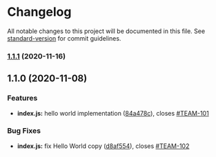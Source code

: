 # Changelog

All notable changes to this project will be documented in this file. See [standard-version](https://github.com/conventional-changelog/standard-version) for commit guidelines.

### [1.1.1](https://github.com/evanjmg/changelog-example/compare/v1.1.0...v1.1.1) (2020-11-16)

## 1.1.0 (2020-11-08)


### Features

* **index.js:** hello world implementation ([84a478c](https://github.com/evanjmg/changelog-example/commit/84a478cca57635ccfb5d98e822d13c5f6b4b9c75)), closes [#TEAM-101](https://github.com/evanjmg/changelog-example/issues/TEAM-101)


### Bug Fixes

* **index.js:** fix Hello World copy ([d8af554](https://github.com/evanjmg/changelog-example/commit/d8af55417ee5d01db928c4435ca9ebf24d18af64)), closes [#TEAM-102](https://github.com/evanjmg/changelog-example/issues/TEAM-102)
